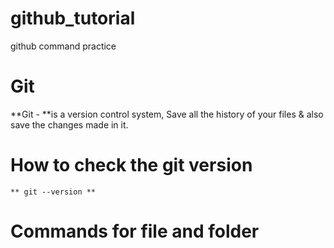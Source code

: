 # github_tutorial
github command practice

# Git
**Git - **is a version control system, Save all the history of your files & also save the changes made in it.
# How to check the git version

```
** git --version **
```
# Commands for file and folder
